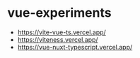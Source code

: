 # vue-experiments

- https://vite-vue-ts.vercel.app/
- https://viteness.vercel.app/
- https://vue-nuxt-typescript.vercel.app/
